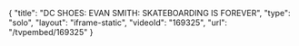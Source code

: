 {
    "title": "DC SHOES: EVAN SMITH: SKATEBOARDING IS FOREVER",
    "type": "solo",
    "layout": "iframe-static",
    "videoId": "169325",
    "url": "\/tvpembed\/169325"
}